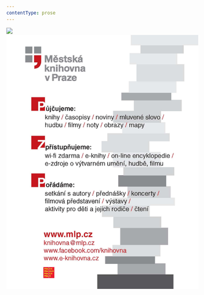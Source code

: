```yaml
---
contentType: prose
---
```


<section>

![](../Images/obalka.jpg)![](./resources/upoutavka_eknihy.jpg)

</section>

